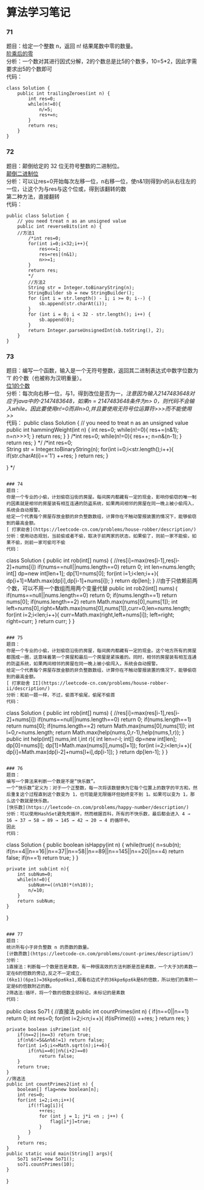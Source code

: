 # 算法学习笔记

### 71
题目：给定一个整数 n，返回 n! 结果尾数中零的数量。  
[阶乘后的零](https://leetcode-cn.com/problems/factorial-trailing-zeroes/description/)  
分析：一个数对其进行因式分解，2的个数总是比5的个数多，10=5*2，因此字需要求出5的个数即可  
代码：
~~~
class Solution {
    public int trailingZeroes(int n) {
        int res=0;
        while(n!=0){
            n/=5;
            res+=n;
        }
        return res;
    }
}
~~~

### 72
题目：颠倒给定的 32 位无符号整数的二进制位。  
[颠倒二进制位](https://leetcode-cn.com/problems/reverse-bits/description/)  
分析：可以让res=0开始每次左移一位，n右移一位，使n&1则得到n的从右往左的一位，让这个为与res与这个位或，得到该翻转的数  
第二种方法，直接翻转  
代码：
~~~
public class Solution {
    // you need treat n as an unsigned value
    public int reverseBits(int n) {
	//方法1
        /*int res=0;
        for(int i=0;i<32;i++){
            res<<=1;
            res=res|(n&1);
            n>>=1;
        }
        return res;
        */
		//方法2
        String str = Integer.toBinaryString(n);
        StringBuilder sb = new StringBuilder();
        for (int i = str.length() - 1; i >= 0; i--) {
            sb.append(str.charAt(i));
        }
        for (int i = 0; i < 32 - str.length(); i++) {
            sb.append(0);
        }
        return Integer.parseUnsignedInt(sb.toString(), 2);
    }
}
~~~


### 73
题目：编写一个函数，输入是一个无符号整数，返回其二进制表达式中数字位数为 ‘1’ 的个数（也被称为汉明重量）。  
[位1的个数](https://leetcode-cn.com/problems/number-of-1-bits/description/)  
分析：每次向右移一位，与1，得到改位是否为一，*注意因为输入2147483648对应于java中的-2147483648，如果n = 2147483648条件为n> 0，则代码不会输入while。因此要使用n!=0而非n>0,并且要使用无符号位运算符>>>而不能使用>>*   
代码：
public class Solution {
    // you need to treat n as an unsigned value
    public int hammingWeight(int n) {
        int res=0;
        while(n!=0){
            res+=(n&1);
            n=n>>>1;
        }
        return res;
    }
}
    /*int res=0;
    while(n!=0){
    res++;
    n=n&(n-1);
    }
    return res;
    }
    */
    /*int res=0;    
    String str = Integer.toBinaryString(n);
    for(int i=0;i<str.length();i++){
        if(str.charAt(i)=='1')
            ++res;
    }
        return res;
    } 
    
}
*/
~~~

### 74
题目：
你是一个专业的小偷，计划偷窃沿街的房屋。每间房内都藏有一定的现金，影响你偷窃的唯一制约因素就是相邻的房屋装有相互连通的防盗系统，如果两间相邻的房屋在同一晚上被小偷闯入，系统会自动报警。  
给定一个代表每个房屋存放金额的非负整数数组，计算你在不触动警报装置的情况下，能够偷窃到的最高金额。   
[ 打家劫舍](https://leetcode-cn.com/problems/house-robber/description/)  
分析：使用动态规划，当前偷或者不偷，取决于前两家的状态，如果偷了，则前一家不能偷，如果不偷，则前一家可偷可不偷  
代码：
~~~
class Solution {
    public int rob(int[] nums) {
        //res[i]=max(res[i-1],res[i-2]+nums[i])
        if(nums==null||nums.length==0) return 0;
        int len=nums.length;
        int[] dp=new int[len+1];
        dp[1]=nums[0];
        for(int i=1;i<len;i++){
            dp[i+1]=Math.max(dp[i],dp[i-1]+nums[i]);
        }
        return dp[len];
    }
	//由于只依赖前两个数，可以不用一个数组而用两个变量代替
	public int rob2(int[] nums)｛
	if(nums==null||nums.length==0) return 0;
        if(nums.length==1) return nums[0];
        if(nums.length==2) return Math.max(nums[0],nums[1]);
        int left=nums[0],right=Math.max(nums[0],nums[1]),curr=0,len=nums.length;
        for(int i=2;i<len;i++){
            curr=Math.max(right,left+nums[i]);
            left=right;
            right=curr;
        }
        return curr;
    }
}
~~~

### 75
题目：
你是一个专业的小偷，计划偷窃沿街的房屋，每间房内都藏有一定的现金。这个地方所有的房屋都围成一圈，这意味着第一个房屋和最后一个房屋是紧挨着的。同时，相邻的房屋装有相互连通的防盗系统，如果两间相邻的房屋在同一晚上被小偷闯入，系统会自动报警。  
给定一个代表每个房屋存放金额的非负整数数组，计算你在不触动警报装置的情况下，能够偷窃到的最高金额。   
[ 打家劫舍 II](https://leetcode-cn.com/problems/house-robber-ii/description/)  
分析：和前一题一样，不过，偷首不偷尾，偷尾不偷首   
代码：
~~~
class Solution {
    public int rob(int[] nums) {
        //res[i]=max(res[i-1],res[i-2]+nums[i])
        if(nums==null||nums.length==0) return 0;
        if(nums.length==1) return nums[0];
        if(nums.length==2) return Math.max(nums[0],nums[1]);
        int l=0,r=nums.length;
        return Math.max(help(nums,0,r-1),help(nums,1,r));
    }
    public int help(int[] nums,int l,int r){
        int len=r-l;
        int[] dp=new int[len];
        dp[0]=nums[l];
        dp[1]=Math.max(nums[l],nums[l+1]);
        for(int i=2;i<len;i++){
            dp[i]=Math.max(dp[i-2]+nums[l+i],dp[i-1]);
        }
        return dp[len-1];
    }
}
~~~

### 76
题目：
编写一个算法来判断一个数是不是“快乐数”。  
一个“快乐数”定义为：对于一个正整数，每一次将该数替换为它每个位置上的数字的平方和，然后重复这个过程直到这个数变为 1，也可能是无限循环但始终变不到 1。如果可以变为 1，那么这个数就是快乐数。  
[快乐数](https://leetcode-cn.com/problems/happy-number/description/)  
分析：可以使用HashSet避免死循环，然而根据百科，所有的不快乐数，最后都会进入 4 → 16 → 37 → 58 → 89 → 145 → 42 → 20 → 4 的循环中。  
因此  
代码：
~~~
class Solution {
    public boolean isHappy(int n) {
        while(true){
            n=sub(n);
            if(n==4||n==16||n==37||n==58||n==89||n==145||n==20||n==4)
                return false;
            if(n==1) return true;
        }
    }
    
    private int sub(int n){
        int subNum=0;
        while(n!=0){
            subNum+=((n%10)*(n%10));
            n/=10;
        }
        return subNum;
    } 
}
~~~

### 77
题目：
统计所有小于非负整数 n 的质数的数量。  
[计数质数](https://leetcode-cn.com/problems/count-primes/description/)  
分析：  
1直接法：判断每一个数是否是素数，有一种很高效的方法判断是否是素数，一个大于3的素数一定在6的倍数的旁边,反之不一定成立，  
(6k±1)(6p±1)=36kp±6p±6k±1,观看右边式子的36kp±6p±6k是6的倍数，所以他们的乘积一定是6的倍数附近的数。    
2筛选法:循环，将一个数的倍数全部标记，未标记的是素数     
代码：
~~~
public class So71 {
    //直接法
    public int countPrimes(int n) {
        if(n==0||n==1) return 0;
        int res=0;
        for(int i=2;i<n;i++){
            if(isPrime(i))
                ++res;
        }
        return res;
    }

    private boolean isPrime(int n){
        if(n==2||n==3) return true;
        if(n%6!=5&&n%6!=1) return false;
        for(int i=5;i<=Math.sqrt(n);i+=6){
            if(n%i==0||n%(i+2)==0)
                return false;
        }
        return true;
    }
    //筛选法
    public int countPrimes2(int n) {
        boolean[] flag=new boolean[n];
        int res=0;
        for(int i=2;i<n;i++){
            if(!flag[i]){
                ++res;
                for (int j = 1; j*i <n ; j++) {
                    flag[i*j]=true;
                }
            }
        }
        return res;
    }
    public static void main(String[] args){
        So71 so71=new So71();
        so71.countPrimes(10);
    }
}
~~~





  




